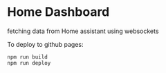 # Home Dashboard

fetching data from Home assistant using websockets

To deploy to github pages:

```
npm run build
npm run deploy
```
